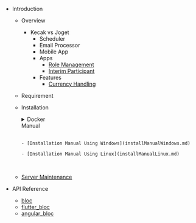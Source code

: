 - Introduction

  - Overview
	- Kecak vs Joget 
		- Scheduler
		- Email Processor
		- Mobile App
		- Apps
			- [Role Management]()
			- [Interim Participant]()
		- Features
			- [Currency Handling]()
  - Requirement
  - Installation
	<details>
	<summary> Docker </summary>
	<br>
	
		- [Installation Docker Using Windows](DockerInstallWindows.md)
		
		- [Installation Docker Using Linux](DockerInstallLinux.md)
	</br>
	</details>
	<summary> Manual </summary>
	<br>
	
		- [Installation Manual Using Windows](installManualWindows.md)
		
		- [Installation Manual Using Linux](installManualLinux.md)
	</br>
	</details>
  - [Server Maintenance](GettingStartedServerMaintenance.md)

- API Reference
  - [bloc](https://pub.dartlang.org/documentation/bloc/latest/bloc/bloc-library.html)
  - [flutter_bloc](https://pub.dartlang.org/documentation/flutter_bloc/latest/flutter_bloc/flutter_bloc-library.html)
  - [angular_bloc](https://pub.dartlang.org/documentation/angular_bloc/latest/angular_dart/angular_dart-library.html)
